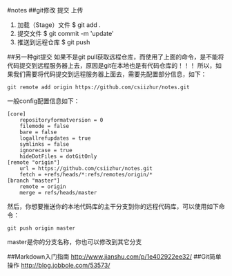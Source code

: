 #notes
##git修改 提交 上传
1. 加载（Stage）文件 $ git add .
2. 提交文件 $ git commit -m 'update'
3. 推送到远程仓库 $ git push  

##另一种git提交
如果不是git pull获取远程仓库，而使用了上面的命令，是不能将代码提交到远程服务器上去，原因是git在本地也是有代码仓库的！！！
所以，如果我们需要将代码提交到远程服务器上面去，需要先配置部分信息，如下：
```shell
git remote add origin https://github.com/csiizhur/notes.git
```
一般config配置信息如下：
```config
[core]
	repositoryformatversion = 0
	filemode = false
	bare = false
	logallrefupdates = true
	symlinks = false
	ignorecase = true
	hideDotFiles = dotGitOnly
[remote "origin"]
	url = https://github.com/csiizhur/notes.git
	fetch = +refs/heads/*:refs/remotes/origin/*
[branch "master"]
	remote = origin
	merge = refs/heads/master
```
然后，你想要推送你的本地代码库的主干分支到你的远程代码库，可以使用如下命令：
```shell
git push origin master
```
master是你的分支名称，你也可以修改到其它分支

##Markdown入门指南
http://www.jianshu.com/p/1e402922ee32/
##Git简单操作
http://blog.jobbole.com/53573/
